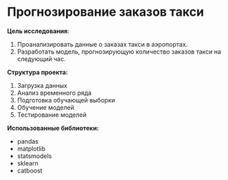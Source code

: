 # Прогнозирование заказов такси

**Цель исследования**:

1.  Проанализировать данные о заказах такси в аэропортах.
2.  Разработать модель, прогнозирующую количество заказов такси на следующий час.

**Структура проекта:**
1.  Загрузка данных
2.  Анализ временного ряда
3.  Подготовка обучающей выборки
4.  Обучение моделей
5.  Тестирование моделей

**Использованные библиотеки:**
- pandas
- matplotlib
- statsmodels
- sklearn
- catboost
